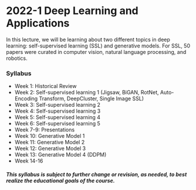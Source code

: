 # 2022-1 Deep Learning and Applications

In this lecture, we will be learning about two different topics in deep learning: self-supervised learning (SSL) and generative models. For SSL, 50 papers were curated in computer vision, natural language processing, and robotics. 

### Syllabus
- Week 1: Historical Review
- Week 2: Self-supervised learning 1 (Jigsaw, BiGAN, RotNet, Auto-Encoding Transform, DeepCluster, Single Image SSL)
- Week 3: Self-supervised learning 2
- Week 4: Self-supervised learning 3
- Week 5: Self-supervised learning 4
- Week 6: Self-supervised learning 5
- Week 7-9: Presentations
- Week 10: Generative Model 1
- Week 11: Generative Model 2
- Week 12: Generative Model 3
- Week 13: Generative Model 4 (DDPM)
- Week 14-16

##### This syllabus is subject to further change or revision, as needed, to best realize the educational goals of the course.
